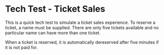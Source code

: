 # Tech Test - Ticket Sales

This is a quick tech test to simulate a ticket sales experience. To reserve a ticket, a name must be supplied. There are only five tickets available and no particular name can have more than one ticket.

When a ticket is reserved, it is automatically dereserved after five minutes if it is not paid for.
